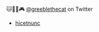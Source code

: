 🐱🌲🌈🎮 [@greeblethecat](https://twitter.com/greeblethecat) on Twitter

- [hicetnunc](https://www.hicetnunc.xyz/tz/tz1T8hSSRwtaDitFG2sfW1mP2xdaXFD8vxXs/creations)

<!---
greeblethecat/greeblethecat is a ✨ special ✨ repository because its `README.md` (this file) appears on your GitHub profile.
You can click the Preview link to take a look at your changes.
--->
